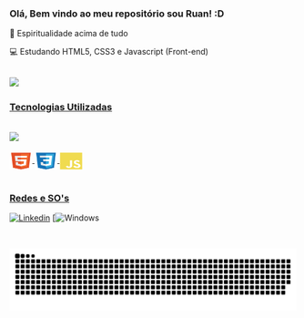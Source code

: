 ### Olá, Bem vindo ao  meu repositório sou Ruan! :D

🙏 Espiritualidade acima de tudo

💻 Estudando HTML5, CSS3 e Javascript (Front-end)

<br>

<div>
  <a href="https://github.com/RSG27">
  <img height="180em" src="https://github-readme-stats.vercel.app/api?username=RSG27&show_icons=true&theme=shades-of-purple&include_all_commits=true&count_private=true"/>
  </div>
  
### Tecnologias Utilizadas
  
<div style="align-content: center;"><br>
  <img height="180em" src="https://github-readme-stats.vercel.app/api/top-langs/?username=RSG27&layout=compact&langs_count=6&theme=shades-of-purple"/>
  <br><br>
  <img align="center" alt="HTML" height="30" width="40" src="https://raw.githubusercontent.com/devicons/devicon/master/icons/html5/html5-original.svg">
  <img align="center" alt="CSS" height="30" width="40" src="https://raw.githubusercontent.com/devicons/devicon/master/icons/css3/css3-original.svg">
  <img align="center" alt="Js" height="30" width="40" src="https://raw.githubusercontent.com/devicons/devicon/master/icons/javascript/javascript-plain.svg">
</div>
  
<br>
 
### Redes e SO's

[![Linkedin](https://img.shields.io/badge/LinkedIn-0077B5?style=for-the-badge&logo=linkedin&logoColor=white)](https://www.linkedin.com/in/ruan-silva-gaspar-a13a89226/)
[![Windows](https://img.shields.io/badge/Windows-0078D6?style=for-the-badge&logo=windows&logoColor=white)

<br>
  
![Snake animation](https://github.com/RSG27/RSG27/blob/output/github-contribution-grid-snake.svg)

